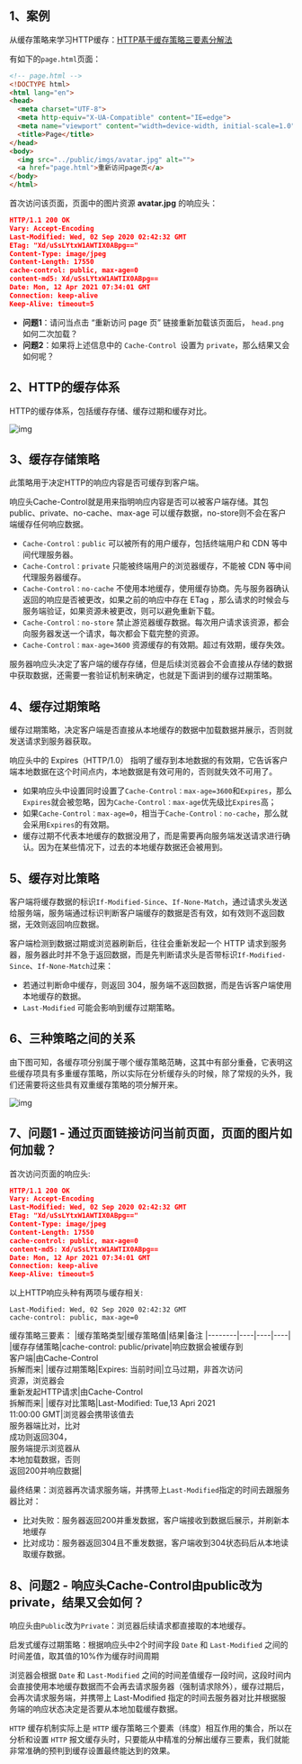 ## 1、案例

从缓存策略来学习HTTP缓存：[HTTP基于缓存策略三要素分解法](https://mp.weixin.qq.com/s/uWPls0qrqJKHkHfNLmaenQ)

有如下的`page.html`页面：
```html
<!-- page.html -->
<!DOCTYPE html>
<html lang="en">
<head>
  <meta charset="UTF-8">
  <meta http-equiv="X-UA-Compatible" content="IE=edge">
  <meta name="viewport" content="width=device-width, initial-scale=1.0">
  <title>Page</title>
</head>
<body>
  <img src="../public/imgs/avatar.jpg" alt="">
  <a href="page.html">重新访问page页</a>
</body>
</html>
```
首次访问该页面，页面中的图片资源 **avatar.jpg** 的响应头：
```json
HTTP/1.1 200 OK
Vary: Accept-Encoding
Last-Modified: Wed, 02 Sep 2020 02:42:32 GMT
ETag: "Xd/uSsLYtxW1AWTIX0ABpg=="
Content-Type: image/jpeg
Content-Length: 17550
cache-control: public, max-age=0
content-md5: Xd/uSsLYtxW1AWTIX0ABpg==
Date: Mon, 12 Apr 2021 07:34:01 GMT
Connection: keep-alive
Keep-Alive: timeout=5
```
- **问题1**：请问当点击 “重新访问 page 页” 链接重新加载该页面后， `head.png` 如何二次加载？
- **问题2**：如果将上述信息中的 `Cache-Control `设置为 `private`，那么结果又会如何呢？

## 2、HTTP的缓存体系
HTTP的缓存体系，包括缓存存储、缓存过期和缓存对比。

![img](./imgs/cache.drawio.png)

## 3、缓存存储策略

此策略用于决定HTTP的响应内容是否可缓存到客户端。

响应头Cache-Control就是用来指明响应内容是否可以被客户端存储。其包public、private、no-cache、max-age 可以缓存数据，no-store则不会在客户端缓存任何响应数据。

-  `Cache-Control：public` 可以被所有的用户缓存，包括终端用户和 CDN 等中间代理服务器。
- `Cache-Control：private` 只能被终端用户的浏览器缓存，不能被 CDN 等中间代理服务器缓存。
- `Cache-Control：no-cache` 不使用本地缓存，使用缓存协商。先与服务器确认返回的响应是否被更改，如果之前的响应中存在 ETag ，那么请求的时候会与服务端验证，如果资源未被更改，则可以避免重新下载。
- `Cache-Control：no-store` 禁止游览器缓存数据。每次用户请求该资源，都会向服务器发送一个请求，每次都会下载完整的资源。
- `Cache-Control：max-age=3600` 资源缓存的有效期。超过有效期，缓存失效。

服务器响应头决定了客户端的缓存存储，但是后续浏览器会不会直接从存储的数据中获取数据，还需要一套验证机制来确定，也就是下面讲到的缓存过期策略。

## 4、缓存过期策略

缓存过期策略，决定客户端是否直接从本地缓存的数据中加载数据并展示，否则就发送请求到服务器获取。

响应头中的 Expires（HTTP/1.0） 指明了缓存到本地数据的有效期，它告诉客户端本地数据在这个时间点内，本地数据是有效可用的，否则就失效不可用了。

- 如果响应头中设置同时设置了`Cache-Control：max-age=3600`和`Expires`，那么`Expires`就会被忽略，因为`Cache-Control：max-age`优先级比`Expires`高；
- 如果`Cache-Control：max-age=0`，相当于`Cache-Control：no-cache`，那么就会采用`Expires`的有效期。
- 缓存过期不代表本地缓存的数据没用了，而是需要再向服务端发送请求进行确认。因为在某些情况下，过去的本地缓存数据还会被用到。

## 5、缓存对比策略

客户端将缓存数据的标识`If-Modified-Since`、`If-None-Match`，通过请求头发送给服务端，服务端通过标识判断客户端缓存的数据是否有效，如有效则不返回数据，无效则返回响应数据。

客户端检测到数据过期或浏览器刷新后，往往会重新发起一个 HTTP 请求到服务器，服务器此时并不急于返回数据，而是先判断请求头是否带标识`If-Modified-Since`、`If-None-Match`过来：
- 若通过判断命中缓存，则返回 304，服务端不返回数据，而是告诉客户端使用本地缓存的数据。
- `Last-Modified` 可能会影响到缓存过期策略。

## 6、三种策略之间的关系

由下图可知，各缓存项分别属于哪个缓存策略范畴，这其中有部分重叠，它表明这些缓存项具有多重缓存策略，所以实际在分析缓存头的时候，除了常规的头外，我们还需要将这些具有双重缓存策略的项分解开来。

![img](./imgs/mixins.drawio.png)

## 7、问题1 - 通过页面链接访问当前页面，页面的图片如何加载？
首次访问页面的响应头:
```json
HTTP/1.1 200 OK
Vary: Accept-Encoding
Last-Modified: Wed, 02 Sep 2020 02:42:32 GMT
ETag: "Xd/uSsLYtxW1AWTIX0ABpg=="
Content-Type: image/jpeg
Content-Length: 17550
cache-control: public, max-age=0
content-md5: Xd/uSsLYtxW1AWTIX0ABpg==
Date: Mon, 12 Apr 2021 07:34:01 GMT
Connection: keep-alive
Keep-Alive: timeout=5
```
以上HTTP响应头种有两项与缓存相关:
```
Last-Modified: Wed, 02 Sep 2020 02:42:32 GMT
cache-control: public, max-age=0
```
缓存策略三要素：
|缓存策略类型|缓存策略值|结果|备注
|--------|----|----|----|
|缓存存储策略|cache-control: public/private|响应数据会被缓存到<br>客户端|由Cache-Control<br>拆解而来|
|缓存过期策略|Expires: 当前时间|立马过期，非首次访问<br>资源，浏览器会<br>重新发起HTTP请求|由Cache-Control<br>拆解而来|
|缓存对比策略|Last-Modified: Tue,13 Apri 2021 <br>11:00:00 GMT|浏览器会携带该值去<br>服务器端比对，比对<br>成功则返回304，<br>服务端提示浏览器从<br>本地加载数据，否则<br>返回200并响应数据|

最终结果：浏览器再次请求服务端，并携带上`Last-Modified`指定的时间去跟服务器比对：
- 比对失败：服务器返回200并重发数据，客户端接收到数据后展示，并刷新本地缓存
- 比对成功：服务器返回304且不重发数据，客户端收到304状态码后从本地读取缓存数据。

## 8、问题2 - 响应头Cache-Control由public改为private，结果又会如何？

响应头由`Public`改为`Private`：浏览器后续请求都直接取的本地缓存。

启发式缓存过期策略：根据响应头中2个时间字段 `Date` 和 `Last-Modified` 之间的时间差值，取其值的10%作为缓存时间周期

浏览器会根据 `Date` 和 `Last-Modified` 之间的时间差值缓存一段时间，这段时间内会直接使用本地缓存数据而不会再去请求服务器（强制请求除外），缓存过期后，会再次请求服务端，并携带上 Last-Modified 指定的时间去服务器对比并根据服务端的响应状态决定是否要从本地加载缓存数据。

`HTTP` 缓存机制实际上是 `HTTP` 缓存策略三个要素（纬度）相互作用的集合，所以在分析和设置 `HTTP` 报文缓存头时，只要能从中精准的分解出缓存三要素，我们就能非常准确的预判到缓存设置最终能达到的效果。